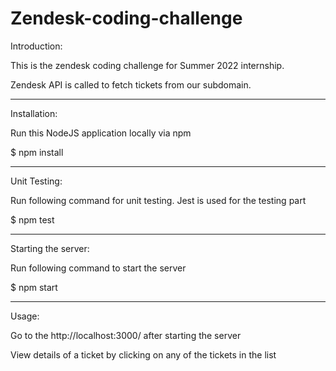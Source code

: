 # Zendesk-coding-challenge

Introduction:

This is the zendesk coding challenge for Summer 2022 internship.

Zendesk API is called to fetch tickets from our subdomain.

---

Installation:

Run this NodeJS application locally via npm

$ npm install

---

Unit Testing:

Run following command for unit testing. Jest is used for the testing part

$ npm test

---

Starting the server:

Run following command to start the server

$ npm start

---

Usage:

Go to the http://localhost:3000/ after starting the server

View details of a ticket by clicking on any of the tickets in the list
